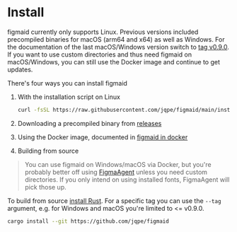 # Install

figmaid currently only supports Linux. Previous versions included precompiled binaries for macOS (arm64 and x64) as well as Windows. For the documentation of the last macOS/Windows version switch to [tag v0.9.0](https://github.com/jqpe/figmaid/tree/v0.9.0/docs). If you want to use custom directories and thus need figmaid on macOS/Windows, you can still use the Docker image and continue to get updates. 

There's four ways you can install figmaid
1. With the installation script on Linux
   
   ```sh
   curl -fsSL https://raw.githubusercontent.com/jqpe/figmaid/main/install.sh | sh
   ```

2. Downloading a precompiled binary from [releases](https://github.com/jqpe/figmaid/releases)
3. Using the Docker image, documented in [figmaid in docker](./use/docker-image.md)
4. Building from source

> You can use figmaid on Windows/macOS via Docker, but you're probably better off using [FigmaAgent](https://help.figma.com/hc/en-us/articles/360039956894-Access-local-fonts-on-your-computer#browser) unless you need custom directories.
> If you only intend on using installed fonts, FigmaAgent will pick those up.

To build from source [install Rust](https://www.rust-lang.org/tools/install). For a specific tag you can use the `--tag` argument, e.g. for Windows and macOS you're limited to <= v0.9.0.

```sh
cargo install --git https://github.com/jqpe/figmaid
```
